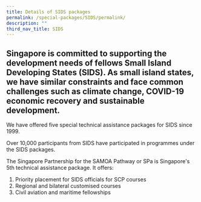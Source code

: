 ```yaml
---
title: Details of SIDS packages
permalink: /special-packages/SIDS/permalink/
description: ""
third_nav_title: SIDS
---
```

## Singapore is committed to supporting the development needs of fellows Small Island Developing States (SIDS). As small island states, we have similar constraints and face common challenges such as climate change, COVID-19 economic recovery and sustainable development.

We have offered five special technical assistance packages for SIDS since 1999.

Over 10,000 participants from SIDS have participated in programmes under the SIDS packages.

The Singapore Partnership for the SAMOA Pathway or SPa is Singapore's 5th technical assistance package. It offers:

1. Priority placement for SIDS officials for SCP courses
2. Regional and bilateral customised courses
3. Civil aviation and maritime fellowships